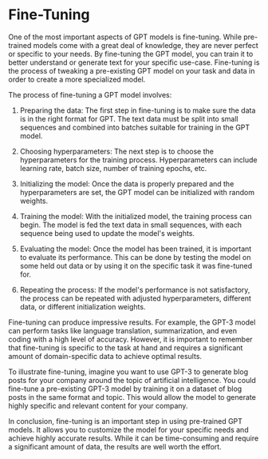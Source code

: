 # Fine-Tuning

One of the most important aspects of GPT models is fine-tuning. While pre-trained models come with a great deal of knowledge, they are never perfect or specific to your needs. By fine-tuning the GPT model, you can train it to better understand or generate text for your specific use-case. Fine-tuning is the process of tweaking a pre-existing GPT model on your task and data in order to create a more specialized model.

The process of fine-tuning a GPT model involves:

1. Preparing the data: The first step in fine-tuning is to make sure the data is in the right format for GPT. The text data must be split into small sequences and combined into batches suitable for training in the GPT model.
    
2. Choosing hyperparameters: The next step is to choose the hyperparameters for the training process. Hyperparameters can include learning rate, batch size, number of training epochs, etc.
    
3. Initializing the model: Once the data is properly prepared and the hyperparameters are set, the GPT model can be initialized with random weights.
    
4. Training the model: With the initialized model, the training process can begin. The model is fed the text data in small sequences, with each sequence being used to update the model's weights.
    
5. Evaluating the model: Once the model has been trained, it is important to evaluate its performance. This can be done by testing the model on some held out data or by using it on the specific task it was fine-tuned for.
    
6. Repeating the process: If the model's performance is not satisfactory, the process can be repeated with adjusted hyperparameters, different data, or different initialization weights.
    

Fine-tuning can produce impressive results. For example, the GPT-3 model can perform tasks like language translation, summarization, and even coding with a high level of accuracy. However, it is important to remember that fine-tuning is specific to the task at hand and requires a significant amount of domain-specific data to achieve optimal results.

To illustrate fine-tuning, imagine you want to use GPT-3 to generate blog posts for your company around the topic of artificial intelligence. You could fine-tune a pre-existing GPT-3 model by training it on a dataset of blog posts in the same format and topic. This would allow the model to generate highly specific and relevant content for your company.

In conclusion, fine-tuning is an important step in using pre-trained GPT models. It allows you to customize the model for your specific needs and achieve highly accurate results. While it can be time-consuming and require a significant amount of data, the results are well worth the effort.
